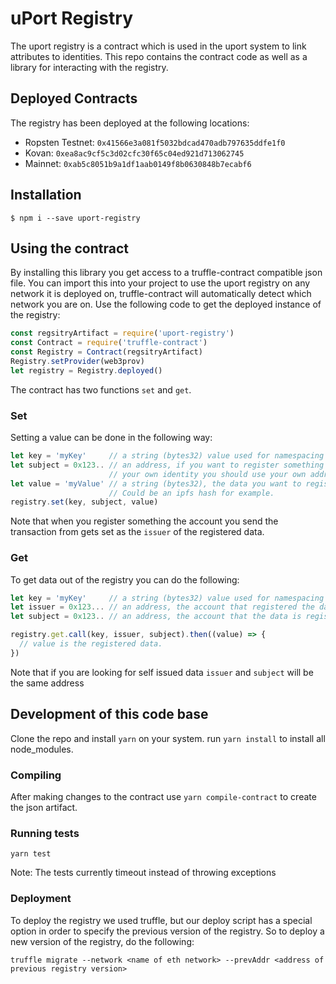 # uPort Registry
The uport registry is a contract which is used in the uport system to link attributes to identities. This repo contains the contract code as well as a library for interacting with the registry.

## Deployed Contracts

The registry has been deployed at the following locations:

- Ropsten Testnet: `0x41566e3a081f5032bdcad470adb797635ddfe1f0`
- Kovan:           `0xea8ac9cf5c3d02cfc30f65c04ed921d713062745`
- Mainnet:         `0xab5c8051b9a1df1aab0149f8b0630848b7ecabf6`

## Installation
```
$ npm i --save uport-registry
```

## Using the contract
By installing this library you get access to a truffle-contract compatible json file. You can import this into your project to use the uport registry on any network it is deployed on, truffle-contract will automatically detect which network you are on.
Use the following code to get the deployed instance of the registry:
```javascript
const regsitryArtifact = require('uport-registry')
const Contract = require('truffle-contract')
const Registry = Contract(regsitryArtifact)
Registry.setProvider(web3prov)
let registry = Registry.deployed()
```

The contract has two functions `set` and `get`.

### Set
Setting a value can be done in the following way:
```javascript
let key = 'myKey'     // a string (bytes32) value used for namespacing
let subject = 0x123.. // an address, if you want to register something to
                      // your own identity you should use your own address.
let value = 'myValue' // a string (bytes32), the data you want to register.
                      // Could be an ipfs hash for example.
registry.set(key, subject, value)
```
Note that when you register something the account you send the transaction from gets set as the `issuer` of the registered data.

### Get
To get data out of the registry you can do the following:
```javascript
let key = 'myKey'     // a string (bytes32) value used for namespacing
let issuer = 0x123... // an address, the account that registered the data
let subject = 0x123.. // an address, the account that the data is registered to

registry.get.call(key, issuer, subject).then((value) => {
  // value is the registered data.
})
```
Note that if you are looking for self issued data `issuer` and `subject` will be the same address


## Development of this code base
Clone the repo and install `yarn` on your system.
run `yarn install` to install all node_modules.

### Compiling
After making changes to the contract use `yarn compile-contract` to create the json artifact.

### Running tests
```
yarn test
```
Note: The tests currently timeout instead of throwing exceptions

### Deployment
To deploy the registry we used truffle, but our deploy script has a special option in order to specify the previous version of the registry. So to deploy a new version of the registry, do the following:
```
truffle migrate --network <name of eth network> --prevAddr <address of previous registry version>
```
